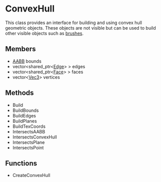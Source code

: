 # ConvexHull #
This class provides an interface for building and using convex hull geometric objects. These objects are not visible but can be used to build other visible objects such as [brushes](CPP_Brush.md).

## Members ##
- [AABB](CPP_AABB.md) bounds
- vector<shared_ptr<[Edge](CPP_Edge.md)\> \> edges
- vector<shared_ptr<[Face](CPP_Face.md)\> \> faces
- vector<[Vec3](CPP_Vec3.md)\> vertices

## Methods ##
- Build
- BuildBounds
- BuildEdges
- BuildPlanes
- BuildTexCoords
- IntersectsAABB
- IntersectsConvexHull
- IntersectsPlane
- IntersectsPoint

## Functions ##
- CreateConvexHull
